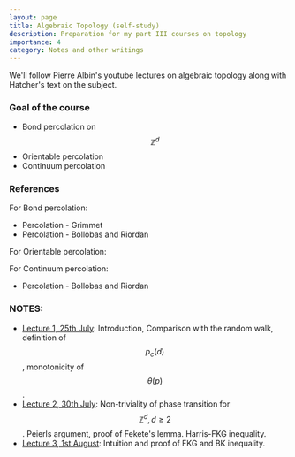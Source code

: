```yaml
---
layout: page
title: Algebraic Topology (self-study)
description: Preparation for my part III courses on topology
importance: 4
category: Notes and other writings
---
```

We'll follow Pierre Albin's youtube lectures on algebraic topology along with Hatcher's text on the subject.
### Goal of the course
- Bond percolation on $$\mathbb{Z}^d$$
- Orientable percolation
- Continuum percolation

### References 
For Bond percolation:
- Percolation - Grimmet
- Percolation - Bollobas and Riordan
  
For Orientable percolation:


For Continuum percolation:
- Percolation - Bollobas and Riordan

### NOTES:

- [Lecture 1, 25th July](https://ishaan44.github.io/assets/pdf/Lecture1_MS2.pdf): Introduction, Comparison with the random walk, definition of $$p_c(d)$$, monotonicity of $$\theta(p)$$.
- [Lecture 2, 30th July](https://ishaan44.github.io/assets/pdf/Lecture2_MS2.pdf): Non-triviality of phase transition for $$\mathbb{Z}^d, d \geq 2$$. Peierls argument, proof of Fekete's lemma. Harris-FKG inequality. 
- [Lecture 3, 1st August](https://ishaan44.github.io/assets/pdf/Lecture3_MS2.pdf): Intuition and proof of FKG and BK inequality.
  
